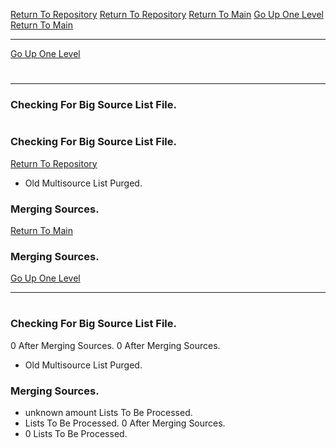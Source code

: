 [Return To Repository](https://github.com/DigitalWarrior/piholeparser/)
[Return To Repository](https://github.com/DigitalWarrior/piholeparser/)
[Return To Main](https://github.com/DigitalWarrior/piholeparser/blob/master/RecentRunLogs/Mainlog.md)
[Go Up One Level](https://github.com/DigitalWarrior/piholeparser/blob/master/RecentRunLogs/TopLevelScripts/10-Running-Initial-Tasks.md)
[Return To Main](https://github.com/DigitalWarrior/piholeparser/blob/master/RecentRunLogs/Mainlog.md)
____________________________________
[Go Up One Level](https://github.com/DigitalWarrior/piholeparser/blob/master/RecentRunLogs/TopLevelScripts/10-Running-Initial-Tasks.md)
# 
____________________________________
### Checking For Big Source List File.
# 
### Checking For Big Source List File.
[Return To Repository](https://github.com/DigitalWarrior/piholeparser/)
* Old Multisource List Purged.
### Merging Sources.
[Return To Main](https://github.com/DigitalWarrior/piholeparser/blob/master/RecentRunLogs/Mainlog.md)
### Merging Sources.
[Go Up One Level](https://github.com/DigitalWarrior/piholeparser/blob/master/RecentRunLogs/TopLevelScripts/10-Running-Initial-Tasks.md)
____________________________________
# 
### Checking For Big Source List File.
0 After Merging Sources.
0 After Merging Sources.
* Old Multisource List Purged.
### Merging Sources.
* unknown amount Lists To Be Processed.
*  Lists To Be Processed.
0 After Merging Sources.
* 0 Lists To Be Processed.
